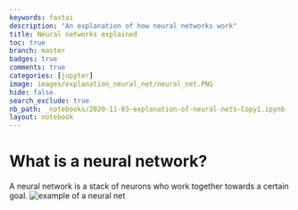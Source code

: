 ```yaml
---
keywords: fastai
description: "An explanation of how neural networks work"
title: Neural networks explained
toc: true
branch: master
badges: true
comments: true
categories: [jupyter]
image: images/explanation_neural_net/neural_net.PNG
hide: false
search_exclude: true
nb_path: _notebooks/2020-11-03-explanation-of-neural-nets-Copy1.ipynb
layout: notebook
---
```


<!--
#################################################
### THIS FILE WAS AUTOGENERATED! DO NOT EDIT! ###
#################################################
# file to edit: _notebooks/2020-11-03-explanation-of-neural-nets-Copy1.ipynb
-->

<div class="container" id="notebook-container">
        
<div class="cell border-box-sizing text_cell rendered"><div class="inner_cell">
<div class="text_cell_render border-box-sizing rendered_html">
<h1 id="What-is-a-neural-network?">What is a neural network?<a class="anchor-link" href="#What-is-a-neural-network?"> </a></h1><p>A neural network is a stack of neurons who work together towards a certain goal.
<img src="/Blogging/images/copied_from_nb/my_icons/neural_net.png" alt="example of a neural net"></p>

</div>
</div>
</div>
</div>
 


